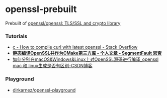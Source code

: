 openssl-prebuilt
================
Prebuilt of [openssl/openssl: TLS/SSL and crypto library](https://github.com/openssl/openssl)

### Tutorials
- [c - How to compile curl with latest openssl - Stack Overflow](https://stackoverflow.com/questions/28426412/how-to-compile-curl-with-latest-openssl)
- [**静态编译OpenSSL并作为CMake第三方库 - 个人文章 - SegmentFault 思否**](https://segmentfault.com/a/1190000016017493)
- [如何分别在macOS&Windows&Linux上对OpenSSL源码进行编译_openssl mac 和 linux生成是否有区别-CSDN博客](https://blog.csdn.net/fancyop/article/details/130418342)

### Playground
- [dirkarnez/openssl-playground](https://github.com/dirkarnez/openssl-playground)
